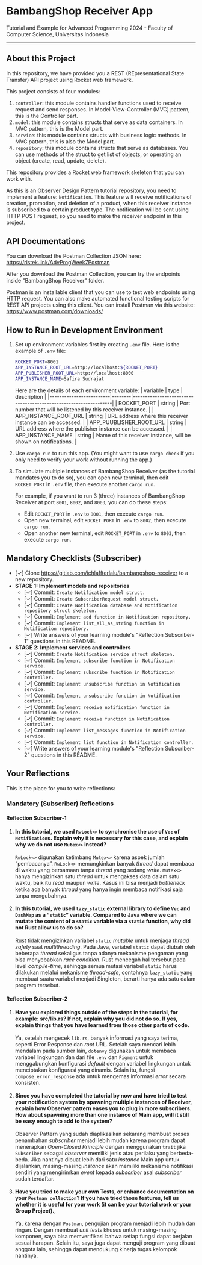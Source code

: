 # BambangShop Receiver App
Tutorial and Example for Advanced Programming 2024 - Faculty of Computer Science, Universitas Indonesia

---

## About this Project
In this repository, we have provided you a REST (REpresentational State Transfer) API project using Rocket web framework.

This project consists of four modules:
1.  `controller`: this module contains handler functions used to receive request and send responses.
    In Model-View-Controller (MVC) pattern, this is the Controller part.
2.  `model`: this module contains structs that serve as data containers.
    In MVC pattern, this is the Model part.
3.  `service`: this module contains structs with business logic methods.
    In MVC pattern, this is also the Model part.
4.  `repository`: this module contains structs that serve as databases.
    You can use methods of the struct to get list of objects, or operating an object (create, read, update, delete).

This repository provides a Rocket web framework skeleton that you can work with.

As this is an Observer Design Pattern tutorial repository, you need to implement a feature: `Notification`.
This feature will receive notifications of creation, promotion, and deletion of a product, when this receiver instance is subscribed to a certain product type.
The notification will be sent using HTTP POST request, so you need to make the receiver endpoint in this project.

## API Documentations

You can download the Postman Collection JSON here: https://ristek.link/AdvProgWeek7Postman

After you download the Postman Collection, you can try the endpoints inside "BambangShop Receiver" folder.

Postman is an installable client that you can use to test web endpoints using HTTP request.
You can also make automated functional testing scripts for REST API projects using this client.
You can install Postman via this website: https://www.postman.com/downloads/

## How to Run in Development Environment
1.  Set up environment variables first by creating `.env` file.
    Here is the example of `.env` file:
    ```bash
    ROCKET_PORT=8001
    APP_INSTANCE_ROOT_URL=http://localhost:${ROCKET_PORT}
    APP_PUBLISHER_ROOT_URL=http://localhost:8000
    APP_INSTANCE_NAME=Safira Sudrajat
    ```
    Here are the details of each environment variable:
    | variable                | type   | description                                                     |
    |-------------------------|--------|-----------------------------------------------------------------|
    | ROCKET_PORT             | string | Port number that will be listened by this receiver instance.    |
    | APP_INSTANCE_ROOT_URL   | string | URL address where this receiver instance can be accessed.       |
    | APP_PUUBLISHER_ROOT_URL | string | URL address where the publisher instance can be accessed.       |
    | APP_INSTANCE_NAME       | string | Name of this receiver instance, will be shown on notifications. |
2.  Use `cargo run` to run this app.
    (You might want to use `cargo check` if you only need to verify your work without running the app.)
3.  To simulate multiple instances of BambangShop Receiver (as the tutorial mandates you to do so),
    you can open new terminal, then edit `ROCKET_PORT` in `.env` file, then execute another `cargo run`.

    For example, if you want to run 3 (three) instances of BambangShop Receiver at port `8001`, `8002`, and `8003`, you can do these steps:
    -   Edit `ROCKET_PORT` in `.env` to `8001`, then execute `cargo run`.
    -   Open new terminal, edit `ROCKET_PORT` in `.env` to `8002`, then execute `cargo run`.
    -   Open another new terminal, edit `ROCKET_PORT` in `.env` to `8003`, then execute `cargo run`.

## Mandatory Checklists (Subscriber)
-   [✓] Clone https://gitlab.com/ichlaffterlalu/bambangshop-receiver to a new repository.
-   **STAGE 1: Implement models and repositories**
    -   [✓] Commit: `Create Notification model struct.`
    -   [✓] Commit: `Create SubscriberRequest model struct.`
    -   [✓] Commit: `Create Notification database and Notification repository struct skeleton.`
    -   [✓] Commit: `Implement add function in Notification repository.`
    -   [✓] Commit: `Implement list_all_as_string function in Notification repository.`
    -   [✓] Write answers of your learning module's "Reflection Subscriber-1" questions in this README.
-   **STAGE 2: Implement services and controllers**
    -   [✓] Commit: `Create Notification service struct skeleton.`
    -   [✓] Commit: `Implement subscribe function in Notification service.`
    -   [✓] Commit: `Implement subscribe function in Notification controller.`
    -   [✓] Commit: `Implement unsubscribe function in Notification service.`
    -   [✓] Commit: `Implement unsubscribe function in Notification controller.`
    -   [✓] Commit: `Implement receive_notification function in Notification service.`
    -   [✓] Commit: `Implement receive function in Notification controller.`
    -   [✓] Commit: `Implement list_messages function in Notification service.`
    -   [✓] Commit: `Implement list function in Notification controller.`
    -   [✓] Write answers of your learning module's "Reflection Subscriber-2" questions in this README.

## Your Reflections
This is the place for you to write reflections:

### Mandatory (Subscriber) Reflections

#### Reflection Subscriber-1
1. **In this tutorial, we used `RwLock<>` to synchronise the use of `Vec` of `Notification`s. Explain why it is necessary for this case, and explain why we do not use `Mutex<>` instead?**<br><br>
    `RwLock<>` digunakan ketimbang `Mutex<>` karena aspek jumlah “pembacanya”. `RwLock<>` memungkinkan banyak _thread_ dapat membaca di waktu yang bersamaan tanpa _thread_ yang sedang _write_. `Mutex<>` hanya mengizinkan satu _thread_ untuk mengakses data dalam satu waktu, baik itu _read_ maupun _write_. Kasus ini bisa menjadi _bottleneck_ ketika ada banyak _thread_ yang hanya ingin membaca notifikasi saja tanpa mengubahnya.<br><br>
2. **In this tutorial, we used `lazy_static` external library to define `Vec` and `DashMap` as a `“static”` variable. Compared to Java where we can mutate the content of a `static` variable via a `static` function, why did not Rust allow us to do so?**<br><br>
    Rust tidak mengizinkan variabel `static` _mutable_ untuk menjaga _thread safety_ saat _multithreading_. Pada Java, variabel `static` dapat diubah oleh beberapa _thread_ sekaligus tanpa adanya mekanisme pengaman yang bisa menyebabkan _race condition_. Rust mencegah hal tersebut pada level _compile-time_, sehingga semua mutasi variabel `static` harus dilakukan melalui mekanisme _thread-safe_, contohnya `lazy_static` yang membuat suatu variabel menjadi Singleton, berarti hanya ada satu dalam program tersebut.

#### Reflection Subscriber-2
1. **Have you explored things outside of the steps in the tutorial, for example: src/lib.rs? If not, explain why you did not do so. If yes, explain things that you have learned from those other parts of code.**<br><br>
    Ya, setelah mengecek `lib.rs`, banyak informasi yang saya terima, seperti Error Response dan _root_ URL. Setelah saya mencari lebih mendalam pada sumber lain, `dotenvy` digunakan untuk membaca variabel lingkungan dan dari file `.env` dan `Figment` untuk menggabungkan konfigurasi _default_ dengan variabel lingkungan untuk menciptakan konfigurasi yang dinamis. Selain itu, fungsi `compose_error_response` ada untuk mengemas informasi _error_ secara konsisten.<br><br>
2. **Since you have completed the tutorial by now and have tried to test your notification system by spawning multiple instances of Receiver, explain how Observer pattern eases you to plug in more subscribers. How about spawning more than one instance of Main app, will it still be easy enough to add to the system?**<br><br>
    Observer Pattern yang sudah diaplikasikan sekarang membuat proses penambahan _subscriber_ menjadi lebih mudah karena program dapat menerapkan _Open-Closed Principle_ dengan menggunakan `trait` jika `Subscriber` sebagai _observer_ memiliki jenis atau perilaku yang berbeda-beda. Jika nantinya dibuat lebih dari satu _instance_ Main app untuk dijalankan, masing-masing _instance_ akan memiliki mekanisme notifikasi sendiri yang mengirimkan _event_ kepada _subscriber_ asal _subscriber_ sudah terdaftar. <br><br>
3. **Have you tried to make your own Tests, or enhance documentation on your `Postman collection`? If you have tried those features, tell us whether it is useful for your work (it can be your tutorial work or your Group Project).**,<br><br>
    Ya, karena dengan `Postman`, pengujian program menjadi lebih mudah dan ringan. Dengan membuat _unit tests_ khusus untuk masing-masing komponen, saya bisa memverifikasi bahwa setiap fungsi dapat berjalan sesuai harapan. Selain itu, saya juga dapat menguji program yang dibuat anggota lain, sehingga dapat mendukung kinerja tugas kelompok nantinya.